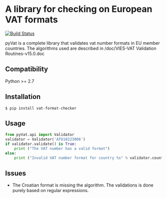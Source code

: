 # A library for checking on European VAT formats

[![Build Status](https://api.travis-ci.com/agilegeeks/pyVat.svg?branch=master)](https://travis-ci.com/agilegeeks/pyVat)

pyVat is a complete library that validates vat number formats in EU member countries. The algorithms used are described in /doc/VIES-VAT Validation Routines-v15.0.doc

## Compatibility
Python >= 2.7

## Installation
    $ pip install vat-format-checker

## Usage
```python
from pyVat.api import Validator
validator = Validator('ATU10223006')
if validator.validate() is True:
    print ("The VAT number has a valid format")
else:
    print ("Invalid VAT number format for country %s" % validator.country_code)

```
## Issues
- The Croatian format is missing the algorithm. The validations is done purely based on regular expressions.
